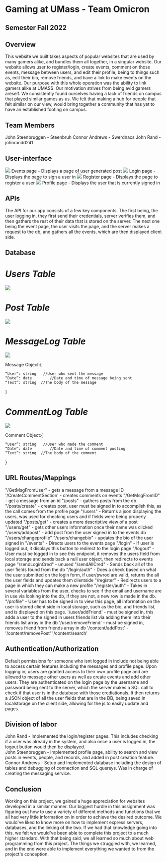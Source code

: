 # Gaming at UMass - Team Omicron
 
## Semester Fall 2022
 
## Overview
 
This website we built takes aspects of popular websites that are used by many gamers alike, and bundles them all together, in a singular website.
Our website allows user to register/login, create events, comment on those events, message between users, and edit their profile, being to things such as, edit their bio, remove friends, and have a link to make events on the website. Our purpose with this whole operation was the ability to link gamers alike at UMASS. Our motivation strives from being avid gamers areself. We consistently found ourselves having a lack of friends on campus that played similar games as us. We felt that making a hub for people that felt similar on our view, would bring together a community that has yet to have an established footing on campus.
 
## Team Members
 
John Steenbruggen - Steenbruh
Connor Andrews - Swerdnacs
John Rand - johnrandd241
 
## User-interface
![](eventsfinal.png) 
Events page - Displays a page of user generated post
![](login.png)
Login page - Displays the page to sign a user in
![](register.png)
Register page - Displays the page to register a user
![](profile.png)
Profile page - Displays the user that is currently signed in
 
## APIs
 
The API for our app consists of a few key components. The first being, the user logging in, they first send their credentials, server verifies them, and then gathers the rest of their data that is stored on the server. 
The next one being the event page, the user visits the page, and the server makes a request to the db, and gathers all the events, which are then displayed client side.

## Database
# _Users Table_
![](Users.png)


# _Post Table_
![](Post.png)

# _MessageLog Table_
![](MessageLog.png)

Message Object:{

	“User”: string   //User who sent the message
	“Date”: date	    //Date and time of message being sent
	“Text”: string  //The body of the message
    
}

# _CommentLog Table_
![](CommentLOg.png)


Comment Object:{

	“User”: string   //User who made the comment
	“Date”: date	    //Date and time of comment posting
	“Text”: string  //The body of the comment
}
 
## URL Routes/Mappings
 
"/GetMsgFromUser" - gets a message from a message ID
'/CreateCommentSection' -  creates comments on events
"/GetMsgFromID" - get a message from an id 
"/posts" - gathers posts from the db
"/posts/create" - creates post, user must be signed in to accomplish this, as the call comes from the profile page 
"/users" - Returns a json displaying the users, was used for checking users and if fields were being properly updated
"/posts/get" - creates a more descriptive view of a post
"/users/get" - gets other users information once their name was clicked
"/users/addpost" - add post from the user signed in to the events db
"/users/changeprofile"
"/users/changebio" - updates the bio of the user signed in
"/events" - Directs users to the events page
"/login" - If user is logged out, it displays this button to redirect to the login page
"/logout" - User must be logged in to see this endpoint, it removes the users field from local storage and sends back a null user object, then redirects to events page
"/sendLoginCred" - unused
"/sendAllCred" - Sends back all of the user fields found from the db
"/login/auth" - Does a check based on what the user submitted on the login form, if user/pwrod are valid, returns the all the user fields and updates them clientside
"/register" - Redirects users to a page in which they can make a new profile
"/register/auth" - Takes in several variables from the user, checks to see if the email and username are in use via looking into the db, if they are not, a new row is made in the db.
"/profile" - User has to be signed in to view this page, all information on the user is stored client side in local storage, such as the bio, and friends list, and is displayed on this page.
'/user/addFriend' - must be signed in, this adds a user to the signed in users friends list via adding them into their friends list array in the db
'/user/removeFriend' - must be signed in, removes friend from friends array in db
'/content/addPost' - 
'/content/removePost'
'/content/search'
 
## Authentication/Authorization
 
Default permissions for someone who isnt logged in include not being able to access certain features including the messages and profile page. Upon logging in, users are granted access to their own profile page and are allowed to message other users as well as create events and add other users. They are authenticated on the login page by the username and password being sent to the server, which the server makes a SQL call to check if that user is in the database with those crediationals. It then returns a JSON object of all the user fields that are in the DB, being saved in localstorage on the client side, allowing for the js to easily update and pages.
 
## Division of labor
 
John Rand - Implemented the login/register pages. This includes checking if a user was already in the system, and also once a user is logged in, the logout button would then be displayed.  
John Steenbruggen - Implemented profile page, ability to search and view posts in events, people, and records, and added in post creation feature.
Connor Andrews - Setup and Implemented database including the design of tables and debugging of connection and SQL quereys. Was in charge of creating the messaging service.
 
## Conclusion
 
Working on this project, we gained a huge appreciation for websites developed in a similar manner. Our biggest hurdle in this assignment was figuring out how to use a variety of different methods and functions that we all had very little information on in order to achieve the desired outcome. We would've liked to know more on how to implement express servers, databases, and the linking of the two. If we had that knowledge going into this, we felt we would've been able to complete this project to a much higher standard. With that being said, we all learned so much about web programming from this project. The things we struggled with, we learned, and in the end were able to implement everything we wanted to from the project's conception.

 